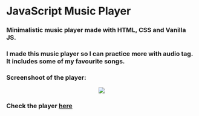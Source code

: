 # JavaScript Music Player
### Minimalistic music player made with HTML, CSS and Vanilla JS. 
### I made this music player so I can practice more with audio tag. It includes some of my favourite songs.
### Screenshoot of the player:
<p align="center">
  <img src="https://user-images.githubusercontent.com/66512187/118626514-3a57aa80-b7cb-11eb-9fde-16d67163c704.png">
</p>

### Check the player [here](https://ahmedskulj00.github.io/JavaScript-Music-Player/)

